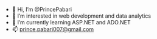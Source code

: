- 👋 Hi, I’m @PrincePabari
- 👀 I’m interested in web development and data analytics
- 🌱 I’m currently learning ASP.NET and ADO.NET
- 📫 prince.pabari007@gmail.com

<!---
PrincePabari/PrincePabari is a ✨ special ✨ repository because its `README.md` (this file) appears on your GitHub profile.
You can click the Preview link to take a look at your changes.
--->
